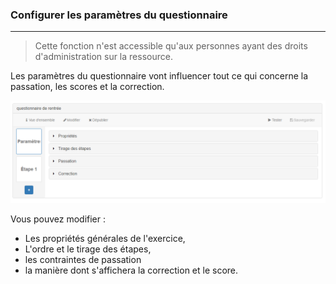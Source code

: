 ### Configurer les paramètres du questionnaire

---

> Cette fonction n'est accessible qu'aux personnes ayant des droits d'administration sur la ressource.



Les paramètres du questionnaire vont influencer tout ce qui concerne la passation, les scores et la correction. 

![](images/quiz-fig3.png)

Vous pouvez modifier :
* Les propriétés générales de l'exercice,
* L'ordre et le tirage des étapes,
* les contraintes de passation
* la manière dont s'affichera la correction et le score.
